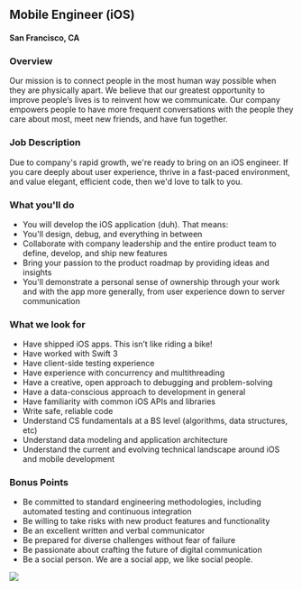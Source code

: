 ## Mobile Engineer (iOS)
#### San Francisco, CA

### Overview
Our mission is to connect people in the most human way possible when they are physically apart. We believe that our greatest opportunity to improve people’s lives is to reinvent how we communicate. Our company empowers people to have more frequent conversations with the people they care about most, meet new friends, and have fun together.

### Job Description
Due to company's rapid growth, we're ready to bring on an iOS engineer. If you care deeply about user experience, thrive in a fast-paced environment, and value elegant, efficient code, then we'd love to talk to you.

### What you'll do
+ You will develop the iOS application (duh). That means: 
+ You'll design, debug, and everything in between 
+ Collaborate with company leadership and the entire product team to define, develop, and ship new features 
+ Bring your passion to the product roadmap by providing ideas and insights 
+ You'll demonstrate a personal sense of ownership through your work and with the app more generally, from user experience down to server communication

### What we look for
+ Have shipped iOS apps. This isn’t like riding a bike! 
+ Have worked with Swift 3 
+ Have client-side testing experience 
+ Have experience with concurrency and multithreading 
+ Have a creative, open approach to debugging and problem-solving 
+ Have a data-conscious approach to development in general 
+ Have familiarity with common iOS APIs and libraries 
+ Write safe, reliable code 
+ Understand CS fundamentals at a BS level (algorithms, data structures, etc) 
+ Understand data modeling and application architecture 
+ Understand the current and evolving technical landscape around iOS and mobile development

### Bonus Points
+ Be committed to standard engineering methodologies, including automated testing and continuous integration 
+ Be willing to take risks with new product features and functionality 
+ Be an excellent written and verbal communicator 
+ Be prepared for diverse challenges without fear of failure 
+ Be passionate about crafting the future of digital communication 
+ Be a social person. We are a social app, we like social people.


[<img src='https://dabuttonfactory.com/button.png?t=Learn+More&f=Calibri-Bold&ts=24&tc=fff&hp=20&vp=8&c=5&bgt=unicolored&bgc=29aafe'>](https://letsrockit.co/job/sg91c2vwyxj0eq-mobile-engineer-ios)
